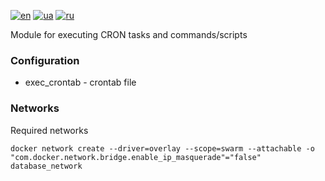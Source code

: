 [![en](https://img.shields.io/badge/lang-en-red.svg)](README.md)
[![ua](https://img.shields.io/badge/lang-ua-yellow.svg)](README.ua.md)
[![ru](https://img.shields.io/badge/lang-ru-blue.svg)](README.ru.md)

Module for executing CRON tasks and commands/scripts

### Configuration
 + exec_crontab - crontab file

### Networks

Required networks

```
docker network create --driver=overlay --scope=swarm --attachable -o "com.docker.network.bridge.enable_ip_masquerade"="false" database_network
```
